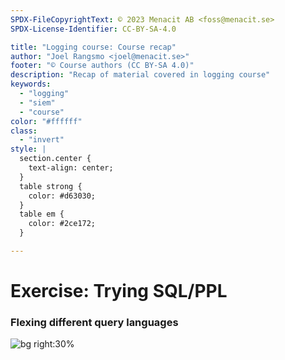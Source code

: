 ```yaml
---
SPDX-FileCopyrightText: © 2023 Menacit AB <foss@menacit.se>
SPDX-License-Identifier: CC-BY-SA-4.0

title: "Logging course: Course recap"
author: "Joel Rangsmo <joel@menacit.se>"
footer: "© Course authors (CC BY-SA 4.0)"
description: "Recap of material covered in logging course"
keywords:
  - "logging"
  - "siem"
  - "course"
color: "#ffffff"
class:
  - "invert"
style: |
  section.center {
    text-align: center;
  }
  table strong {
    color: #d63030;
  }
  table em {
    color: #2ce172;
  }

---
```

<!-- _footer: "%ATTRIBUTION_PREFIX% Fritzchens Fritz (CC0 1.0)" -->
# Exercise: Trying SQL/PPL
### Flexing different query languages

![bg right:30%](images/29-chip_closeup.jpg)

